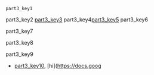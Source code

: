 ```ngMeta
part3_key1
```

part3_key2
[part3_key3](https://docs.google.com/document/d/1ySkS9f4a8rJvJwq3UTeWBvJcl6RvsHE9cviE7tDFvJs/edit#heading=h.ky2r2dxvkfc7)
part3_key4[part3_key5](https://drive.google.com/drive/u/1/folders/0B7u9rsSBPlgETEhQOGpPTkpnZVk)
part3_key6

part3_key7


part3_key8


part3_key9


- [part3_key10](http://www.html-5-tutorial.com/image-element.htm), [hi](https://docs.goog
